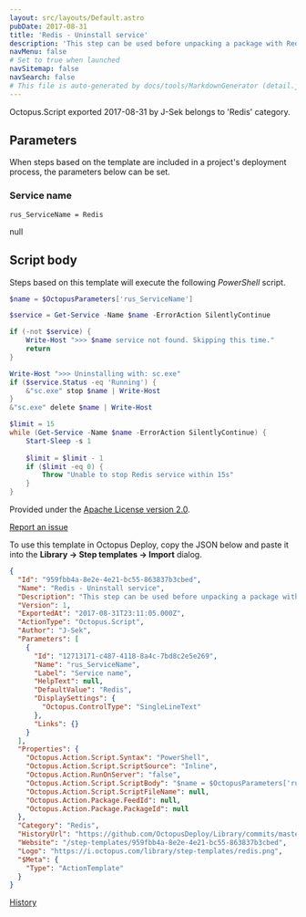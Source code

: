 ```yaml
---
layout: src/layouts/Default.astro
pubDate: 2017-08-31
title: 'Redis - Uninstall service'
description: 'This step can be used before unpacking a package with Redis service to stop and remove the previous installation, if there is one.'
navMenu: false
# Set to true when launched
navSitemap: false
navSearch: false
# This file is auto-generated by docs/tools/MarkdownGenerator (detail.js)
---
```


Octopus.Script exported 2017-08-31 by J-Sek belongs to 'Redis' category.

## Parameters

When steps based on the template are included in a project's deployment process, the parameters below can be set.


<div class="param">

### Service name

`rus_ServiceName = Redis`

null

</div>
        

## Script body

Steps based on this template will execute the following *PowerShell* script.

```powershell
$name = $OctopusParameters['rus_ServiceName']

$service = Get-Service -Name $name -ErrorAction SilentlyContinue

if (-not $service) {
    Write-Host ">>> $name service not found. Skipping this time."
    return
}

Write-Host ">>> Uninstalling with: sc.exe"
if ($service.Status -eq 'Running') {
    &"sc.exe" stop $name | Write-Host
}
&"sc.exe" delete $name | Write-Host

$limit = 15
while (Get-Service -Name $name -ErrorAction SilentlyContinue) {
    Start-Sleep -s 1
    
    $limit = $limit - 1
    if ($limit -eq 0) {
        Throw "Unable to stop Redis service within 15s"
    }
}
```

Provided under the [Apache License version 2.0](https://github.com/OctopusDeploy/Library/blob/master/LICENSE.txt).

[Report an issue](https://github.com/OctopusDeploy/Library/issues/new?assignees=&labels=&projects=&template=bug-report.yml&title=Issue%20with%20Redis%20-%20Uninstall%20service&step-template=Redis%20-%20Uninstall%20service)

<div class="get-json">

To use this template in Octopus Deploy, copy the JSON below and paste it into the **Library → Step templates → Import** dialog.

```json
{
  "Id": "959fbb4a-8e2e-4e21-bc55-863837b3cbed",
  "Name": "Redis - Uninstall service",
  "Description": "This step can be used before unpacking a package with Redis service to stop and remove the previous installation, if there is one.",
  "Version": 1,
  "ExportedAt": "2017-08-31T23:11:05.000Z",
  "ActionType": "Octopus.Script",
  "Author": "J-Sek",
  "Parameters": [
    {
      "Id": "12713171-c487-4118-8a4c-7bd8c2e5e269",
      "Name": "rus_ServiceName",
      "Label": "Service name",
      "HelpText": null,
      "DefaultValue": "Redis",
      "DisplaySettings": {
        "Octopus.ControlType": "SingleLineText"
      },
      "Links": {}
    }
  ],
  "Properties": {
    "Octopus.Action.Script.Syntax": "PowerShell",
    "Octopus.Action.Script.ScriptSource": "Inline",
    "Octopus.Action.RunOnServer": "false",
    "Octopus.Action.Script.ScriptBody": "$name = $OctopusParameters['rus_ServiceName']\n\n$service = Get-Service -Name $name -ErrorAction SilentlyContinue\n\nif (-not $service) {\n    Write-Host \">>> $name service not found. Skipping this time.\"\n    return\n}\n\nWrite-Host \">>> Uninstalling with: sc.exe\"\nif ($service.Status -eq 'Running') {\n    &\"sc.exe\" stop $name | Write-Host\n}\n&\"sc.exe\" delete $name | Write-Host\n\n$limit = 15\nwhile (Get-Service -Name $name -ErrorAction SilentlyContinue) {\n    Start-Sleep -s 1\n    \n    $limit = $limit - 1\n    if ($limit -eq 0) {\n        Throw \"Unable to stop Redis service within 15s\"\n    }\n}",
    "Octopus.Action.Script.ScriptFileName": null,
    "Octopus.Action.Package.FeedId": null,
    "Octopus.Action.Package.PackageId": null
  },
  "Category": "Redis",
  "HistoryUrl": "https://github.com/OctopusDeploy/Library/commits/master/step-templates//opt/buildagent/work/75443764cd38076d/step-templates/redis-uninstall.json",
  "Website": "/step-templates/959fbb4a-8e2e-4e21-bc55-863837b3cbed",
  "Logo": "https://i.octopus.com/library/step-templates/redis.png",
  "$Meta": {
    "Type": "ActionTemplate"
  }
}
```

[History](https://github.com/OctopusDeploy/Library/commits/master/step-templates/https://github.com/OctopusDeploy/Library/commits/master/step-templates//opt/buildagent/work/75443764cd38076d/step-templates/redis-uninstall.json)

</div>
